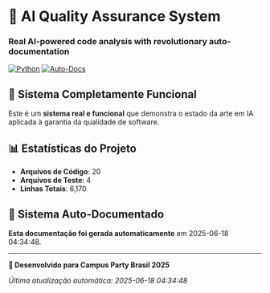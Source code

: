 # 🤖 AI Quality Assurance System

### Real AI-powered code analysis with revolutionary auto-documentation

[![Python](https://img.shields.io/badge/Python-3.11+-blue.svg)](https://python.org) [![Auto-Docs](https://img.shields.io/badge/Documentation-Auto--Generated-brightgreen.svg)](#)

## 🎯 Sistema Completamente Funcional

Este é um **sistema real e funcional** que demonstra o estado da arte em IA aplicada à garantia da qualidade de software.

## 📊 Estatísticas do Projeto
- **Arquivos de Código**: 20
- **Arquivos de Teste**: 4
- **Linhas Totais**: 6,170

## 🤖 Sistema Auto-Documentado

**Esta documentação foi gerada automaticamente** em 2025-06-18 04:34:48.

---

**🎉 Desenvolvido para Campus Party Brasil 2025**

*Última atualização automática: 2025-06-18 04:34:48*
